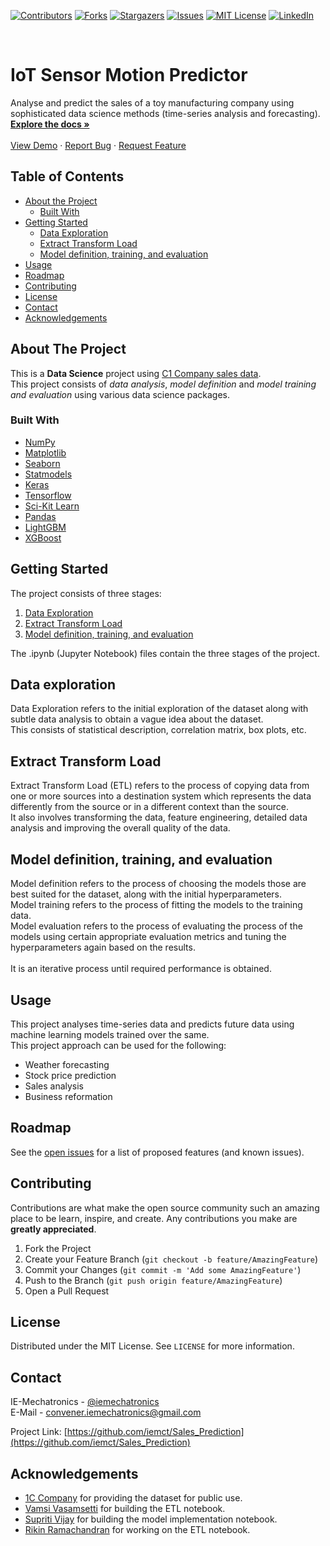 [![Contributors][contributors-shield]][contributors-url]
[![Forks][forks-shield]][forks-url]
[![Stargazers][stars-shield]][stars-url]
[![Issues][issues-shield]][issues-url]
[![MIT License][license-shield]][license-url]
[![LinkedIn][linkedin-shield]][linkedin-url]

<br />
<p align="left">

  <h1 align="left">IoT Sensor Motion Predictor</h1>

  <p align="left">
    Analyse and predict the sales of a toy manufacturing company using sophisticated data science methods (time-series analysis and forecasting).
    <br />
    <a href="https://github.com/iemct/Sales_Prediction"><strong>Explore the docs »</strong></a>
    <br />
    <br />
    <a href="https://github.com/iemct/Sales_Prediction">View Demo</a>
    ·
    <a href="https://github.com/iemct/Sales_Prediction/issues">Report Bug</a>
    ·
    <a href="https://github.com/iemct/Sales_Prediction/issues">Request Feature</a>
  </p>
</p>

## Table of Contents

* [About the Project](#about-the-project)
  * [Built With](#built-with)
* [Getting Started](#getting-started)
  * [Data Exploration](#data-exploration)
  * [Extract Transform Load](#extract-transform-load)
  * [Model definition, training, and evaluation](#model-definition,-training,-and-evaluation)
* [Usage](#usage)
* [Roadmap](#roadmap)
* [Contributing](#contributing)
* [License](#license)
* [Contact](#contact)
* [Acknowledgements](#acknowledgements)



<!-- ABOUT THE PROJECT -->
## About The Project
This is a **Data Science** project using [C1 Company sales data](https://www.kaggle.com/c/competitive-data-science-predict-future-sales/data).<br>
This project consists of *data analysis*, *model definition* and *model training and evaluation* using various data science packages. 


### Built With

* [NumPy](https://spark.apache.org/)
* [Matplotlib](https://matplotlib.org/)
* [Seaborn](https://seaborn.pydata.org/)
* [Statmodels](https://www.statsmodels.org/)
* [Keras](https://keras.io/)
* [Tensorflow](https://www.tensorflow.org/)
* [Sci-Kit Learn](https://scikit-learn.org/)
* [Pandas](https://pandas.pydata.org/)
* [LightGBM](https://lightgbm.readthedocs.io/)
* [XGBoost](https://xgboost.readthedocs.io/)


<!-- GETTING STARTED -->
## Getting Started

The project consists of three stages:
1. [Data Exploration](#data-exploration)
2. [Extract Transform Load](#extract-transform-load)
3. [Model definition, training, and evaluation](#model-definition,-training,-and-evaluation)

The .ipynb (Jupyter Notebook) files contain the three stages of the project.

## Data exploration

Data Exploration refers to the initial exploration of the dataset along with subtle data analysis to obtain a vague idea about the dataset.<br>
This consists of statistical description, correlation matrix, box plots, etc.

## Extract Transform Load
 
Extract Transform Load (ETL) refers to the process of copying data from one or more sources into a destination system which represents the data differently from the source or in a different context than the source.<br>
It also involves transforming the data, feature engineering, detailed data analysis and improving the overall quality of the data.

## Model definition, training, and evaluation
 
Model definition refers to the process of choosing the models those are best suited for the dataset, along with the initial hyperparameters.<br>
Model training refers to the process of fitting the models to the training data.<br>
Model evaluation refers to the process of evaluating the process of the models using certain appropriate evaluation metrics and tuning the hyperparameters again based on the results.<br>
<br>
It is an iterative process until required performance is obtained. 

## Usage

This project analyses time-series data and predicts future data using machine learning models trained over the same.<br>
This project approach can be used for the following:
* Weather forecasting
* Stock price prediction
* Sales analysis
* Business reformation

## Roadmap

See the [open issues](https://github.com/iemct/Sales_Prediction/issues) for a list of proposed features (and known issues).

## Contributing

Contributions are what make the open source community such an amazing place to be learn, inspire, and create. Any contributions you make are **greatly appreciated**.

1. Fork the Project
2. Create your Feature Branch (`git checkout -b feature/AmazingFeature`)
3. Commit your Changes (`git commit -m 'Add some AmazingFeature'`)
4. Push to the Branch (`git push origin feature/AmazingFeature`)
5. Open a Pull Request



## License

Distributed under the MIT License. See `LICENSE` for more information.



## Contact

IE-Mechatronics - [@iemechatronics](https://www.linkedin.com/in/iemechatronics/)<br>
E-Mail - [convener.iemechatronics@gmail.com](convener.iemechatronics@gmail.com)

Project Link: [https://github.com/iemct/Sales_Prediction](https://github.com/iemct/Sales_Prediction)



<!-- ACKNOWLEDGEMENTS -->
## Acknowledgements

* [1C Company](https://1c.ru/eng/title.htm) for providing the dataset for public use.
* [Vamsi Vasamsetti](https://www.linkedin.com/in/vamsi-v-927108134) for building the ETL notebook.
* [Supriti Vijay](https://www.linkedin.com/in/supriti-vijay-21a6321a6/) for building the model implementation notebook.
* [Rikin Ramachandran]() for working on the ETL notebook.


[contributors-shield]: https://img.shields.io/github/contributors/iemct/Sales_Prediction.svg?style=flat-square
[contributors-url]: https://github.com/iemct/Sales_Prediction/graphs/contributors
[forks-shield]: https://img.shields.io/github/forks/iemct/Sales_Prediction.svg?style=flat-square
[forks-url]: https://github.com/iemct/Sales_Prediction/network/members
[stars-shield]: https://img.shields.io/github/stars/iemct/Sales_Prediction.svg?style=flat-square
[stars-url]: https://github.com/iemct/Sales_Prediction/stargazers
[issues-shield]: https://img.shields.io/github/issues/iemct/Sales_Prediction.svg?style=flat-square
[issues-url]: https://github.com/iemct/Sales_Prediction/issues
[license-shield]: https://img.shields.io/github/license/iemct/Sales_Prediction.svg?style=flat-square
[license-url]: https://github.com/iemct/Sales_Prediction/blob/master/LICENSE.txt
[linkedin-shield]: https://img.shields.io/badge/-LinkedIn-black.svg?style=flat-square&logo=linkedin&colorB=555
[linkedin-url]: https://www.linkedin.com/in/iemechatronics/
